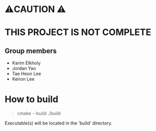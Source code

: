 
# ⚠️CAUTION ⚠️
# THIS PROJECT IS NOT COMPLETE


## Group members
- Karim Elkholy
- Jordan Yao
- Tae Heon Lee
- Keiron Lee 


# How to build 
> cmake --build ./build

Executable(s) will be located in the 'build' directory.

